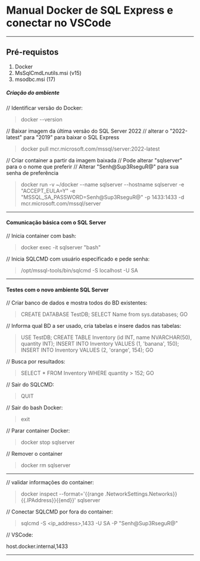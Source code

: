 # Manual Docker de SQL Express e conectar no VSCode

---

## Pré-requistos

1. Docker
2. MsSqlCmdLnutils.msi (v15)
3. msodbc.msi (17)

##### Criação do ambiente

// Identificar versão do Docker: 

> docker --version

// Baixar imagem da última versão do SQL Server 2022 
// alterar o "2022-latest" para "2019" para baixar o SQL Express

> docker pull mcr.microsoft.com/mssql/server:2022-latest

// Criar container a partir da imagem baixada 
// Pode alterar "sqlserver" para o o nome que preferir
// Alterar "Senh@Sup3RseguR@" para sua senha de preferência

> docker run -v ~/docker --name sqlserver --hostname sqlserver -e "ACCEPT_EULA=Y" -e "MSSQL_SA_PASSWORD=Senh@Sup3RseguR@" -p 1433:1433 -d mcr.microsoft.com/mssql/server

--- 

#### Comunicação básica com o SQL Server

// Inicia container com bash: 

> docker exec -it sqlserver "bash"

// Inicia SQLCMD com usuário especificado e pede senha: 

> /opt/mssql-tools/bin/sqlcmd -S localhost -U SA

---

#### Testes com o novo ambiente SQL Server

// Criar banco de dados e mostra todos do BD existentes: 

>  CREATE DATABASE TestDB;
>  SELECT Name from sys.databases;
>  GO

// Informa qual BD a ser usado, cria tabelas e insere dados nas tabelas: 

> USE TestDB;
> CREATE TABLE Inventory (id INT, name NVARCHAR(50), quantity INT);
> INSERT INTO Inventory VALUES (1, 'banana', 150); INSERT INTO Inventory VALUES (2, 'orange', 154);
> GO

// Busca por resultados: 

> SELECT * FROM Inventory WHERE quantity > 152;
> GO

// Sair do SQLCMD: 

> QUIT

// Sair do bash Docker: 

> exit

// Parar container Docker: 

> docker stop sqlserver

// Remover o container

> docker rm sqlserver

---

// validar informações do container: 

> docker inspect --format='{{range .NetworkSettings.Networks}}{{.IPAddress}}{{end}}' sqlserver

// Conectar SQLCMD por fora do container: 

> sqlcmd -S <ip_address>,1433 -U SA -P "Senh@Sup3RseguR@"

// VSCode: 

host.docker.internal,1433

---